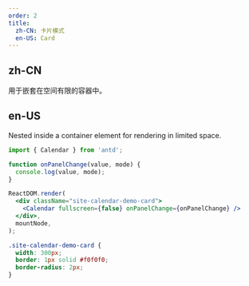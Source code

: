 ```yaml
---
order: 2
title:
  zh-CN: 卡片模式
  en-US: Card
---
```


## zh-CN

用于嵌套在空间有限的容器中。

## en-US

Nested inside a container element for rendering in limited space.

```jsx
import { Calendar } from 'antd';

function onPanelChange(value, mode) {
  console.log(value, mode);
}

ReactDOM.render(
  <div className="site-calendar-demo-card">
    <Calendar fullscreen={false} onPanelChange={onPanelChange} />
  </div>,
  mountNode,
);
```

```css
.site-calendar-demo-card {
  width: 300px;
  border: 1px solid #f0f0f0;
  border-radius: 2px;
}
```

<style>
  [data-theme="dark"] .site-calendar-demo-card {
    border: 1px solid #303030;
  }
</style>
